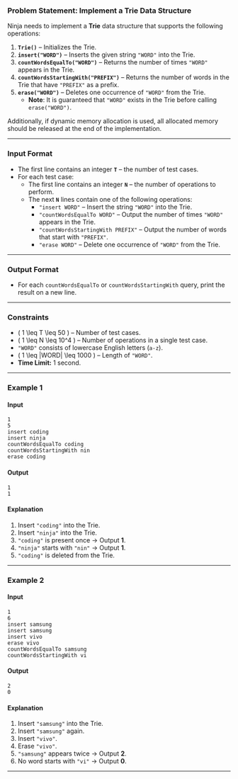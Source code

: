 ### **Problem Statement: Implement a Trie Data Structure**
Ninja needs to implement a **Trie** data structure that supports the following operations:

1. **`Trie()`** – Initializes the Trie.
2. **`insert("WORD")`** – Inserts the given string `"WORD"` into the Trie.
3. **`countWordsEqualTo("WORD")`** – Returns the number of times `"WORD"` appears in the Trie.
4. **`countWordsStartingWith("PREFIX")`** – Returns the number of words in the Trie that have `"PREFIX"` as a prefix.
5. **`erase("WORD")`** – Deletes one occurrence of `"WORD"` from the Trie.  
   - **Note**: It is guaranteed that `"WORD"` exists in the Trie before calling `erase("WORD")`.

Additionally, if dynamic memory allocation is used, all allocated memory should be released at the end of the implementation.

---

### **Input Format**
- The first line contains an integer **`T`** – the number of test cases.
- For each test case:
  - The first line contains an integer **`N`** – the number of operations to perform.
  - The next **`N`** lines contain one of the following operations:
    - `"insert WORD"` – Insert the string `"WORD"` into the Trie.
    - `"countWordsEqualTo WORD"` – Output the number of times `"WORD"` appears in the Trie.
    - `"countWordsStartingWith PREFIX"` – Output the number of words that start with `"PREFIX"`.
    - `"erase WORD"` – Delete one occurrence of `"WORD"` from the Trie.

---

### **Output Format**
- For each `countWordsEqualTo` or `countWordsStartingWith` query, print the result on a new line.

---

### **Constraints**
- \( 1 \leq T \leq 50 \) – Number of test cases.
- \( 1 \leq N \leq 10^4 \) – Number of operations in a single test case.
- `"WORD"` consists of lowercase English letters (`a-z`).
- \( 1 \leq |WORD| \leq 1000 \) – Length of `"WORD"`.
- **Time Limit:** 1 second.

---

### **Example 1**
#### **Input**
```
1
5
insert coding
insert ninja
countWordsEqualTo coding
countWordsStartingWith nin
erase coding
```
#### **Output**
```
1
1
```
#### **Explanation**
1. Insert `"coding"` into the Trie.
2. Insert `"ninja"` into the Trie.
3. `"coding"` is present once → Output **1**.
4. `"ninja"` starts with `"nin"` → Output **1**.
5. `"coding"` is deleted from the Trie.

---

### **Example 2**
#### **Input**
```
1
6
insert samsung
insert samsung
insert vivo
erase vivo
countWordsEqualTo samsung
countWordsStartingWith vi
```
#### **Output**
```
2
0
```
#### **Explanation**
1. Insert `"samsung"` into the Trie.
2. Insert `"samsung"` again.
3. Insert `"vivo"`.
4. Erase `"vivo"`.
5. `"samsung"` appears twice → Output **2**.
6. No word starts with `"vi"` → Output **0**.

---